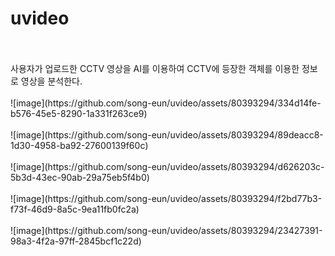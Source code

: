 # uvideo
<br>
<br>
사용자가 업로드한 CCTV 영상을 AI를 이용하여 CCTV에 등장한 객체를 이용한 정보로 영상을 분석한다.
<br>
<br>
![image](https://github.com/song-eun/uvideo/assets/80393294/334d14fe-b576-45e5-8290-1a331f263ce9)
<br>
<br>
![image](https://github.com/song-eun/uvideo/assets/80393294/89deacc8-1d30-4958-ba92-27600139f60c)
<br>
<br>
![image](https://github.com/song-eun/uvideo/assets/80393294/d626203c-5b3d-43ec-90ab-29a75eb5f4b0)
<br>
<br>
![image](https://github.com/song-eun/uvideo/assets/80393294/f2bd77b3-f73f-46d9-8a5c-9ea11fb0fc2a)
<br>
<br>
![image](https://github.com/song-eun/uvideo/assets/80393294/23427391-98a3-4f2a-97ff-2845bcf1c22d)




